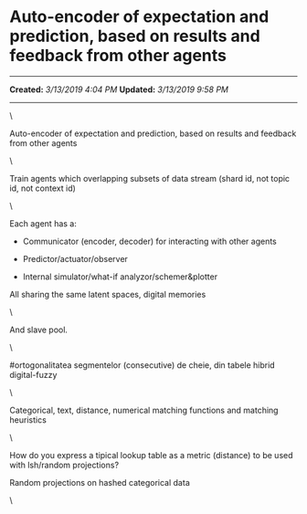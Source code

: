Auto-encoder of expectation and prediction, based on results and feedback from other agents
===========================================================================================

  -------------- ---------------------
  **Created:**   *3/13/2019 4:04 PM*
  **Updated:**   *3/13/2019 9:58 PM*
  -------------- ---------------------

\

Auto-encoder of expectation and prediction, based on results and
feedback from other agents

\

Train agents which overlapping subsets of data stream (shard id, not
topic id, not context id)

\

Each agent has a:

-   Communicator (encoder, decoder) for interacting with other agents

-   Predictor/actuator/observer

-   Internal simulator/what-if analyzor/schemer&plotter

All sharing the same latent spaces, digital memories

\

And slave pool.

\

\#ortogonalitatea segmentelor (consecutive) de cheie, din tabele hibrid
digital-fuzzy

\

Categorical, text, distance, numerical matching functions and matching
heuristics

\

How do you express a tipical lookup table as a metric (distance) to be
used with lsh/random projections?

Random projections on hashed categorical data

\

 
